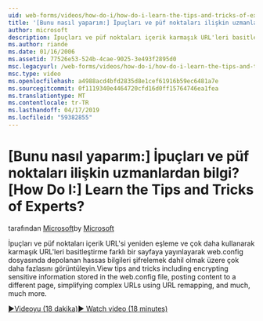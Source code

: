 ```yaml
---
uid: web-forms/videos/how-do-i/how-do-i-learn-the-tips-and-tricks-of-experts
title: '[Bunu nasıl yaparım:] İpuçları ve püf noktaları ilişkin uzmanlardan bilgi? | Microsoft Docs'
author: microsoft
description: İpuçları ve püf noktaları içerik karmaşık URL'leri basitleştirme farklı bir sayfaya yayınlayarak web.config dosyasında depolanan hassas bilgileri şifrelemek dahil olmak üzere görüntüle...
ms.author: riande
ms.date: 01/16/2006
ms.assetid: 77526e53-524b-4cae-9025-3e493f2895d0
msc.legacyurl: /web-forms/videos/how-do-i/how-do-i-learn-the-tips-and-tricks-of-experts
msc.type: video
ms.openlocfilehash: a4988acd4bfd2835d8e1cef61916b59ec6481a7e
ms.sourcegitcommit: 0f1119340e4464720cfd16d0ff15764746ea1fea
ms.translationtype: MT
ms.contentlocale: tr-TR
ms.lasthandoff: 04/17/2019
ms.locfileid: "59382855"
---
```

# <a name="how-do-i-learn-the-tips-and-tricks-of-experts"></a><span data-ttu-id="c2e24-104">[Bunu nasıl yaparım:] İpuçları ve püf noktaları ilişkin uzmanlardan bilgi?</span><span class="sxs-lookup"><span data-stu-id="c2e24-104">[How Do I:] Learn the Tips and Tricks of Experts?</span></span>

<span data-ttu-id="c2e24-105">tarafından [Microsoft](https://github.com/microsoft)</span><span class="sxs-lookup"><span data-stu-id="c2e24-105">by [Microsoft](https://github.com/microsoft)</span></span>

<span data-ttu-id="c2e24-106">İpuçları ve püf noktaları içerik URL'si yeniden eşleme ve çok daha kullanarak karmaşık URL'leri basitleştirme farklı bir sayfaya yayınlayarak web.config dosyasında depolanan hassas bilgileri şifrelemek dahil olmak üzere çok daha fazlasını görüntüleyin.</span><span class="sxs-lookup"><span data-stu-id="c2e24-106">View tips and tricks including encrypting sensitive information stored in the web.config file, posting content to a different page, simplifying complex URLs using URL remapping, and much, much more.</span></span>

[<span data-ttu-id="c2e24-107">&#9654;Videoyu (18 dakika)</span><span class="sxs-lookup"><span data-stu-id="c2e24-107">&#9654; Watch video (18 minutes)</span></span>](https://channel9.msdn.com/Blogs/ASP-NET-Site-Videos/how-do-i-learn-the-tips-and-tricks-of-experts)
